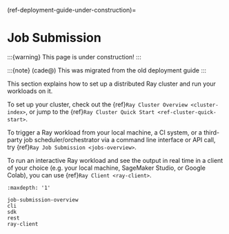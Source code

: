 (ref-deployment-guide-under-construction)=

# Job Submission
:::{warning}
This page is under construction!
:::

:::{note}
(cade@) This was migrated from the old deployment guide
:::

This section explains how to set up a distributed Ray cluster and run your workloads on it.

To set up your cluster, check out the {ref}`Ray Cluster Overview <cluster-index>`, or jump to the {ref}`Ray Cluster Quick Start <ref-cluster-quick-start>`.

To trigger a Ray workload from your local machine, a CI system, or a third-party job scheduler/orchestrator via a command line interface or API call, try {ref}`Ray Job Submission <jobs-overview>`.

To run an interactive Ray workload and see the output in real time in a client of your choice (e.g. your local machine, SageMaker Studio, or Google Colab), you can use {ref}`Ray Client <ray-client>`.

```{toctree}
:maxdepth: '1'

job-submission-overview
cli
sdk
rest
ray-client
```

